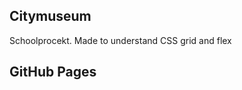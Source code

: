 ## Citymuseum
Schoolprocekt. 
Made to understand CSS grid and flex

## GitHub Pages

<!--[👉Visit the project👈]( https://claudiaar.github.io/citymuseum/.) -->
